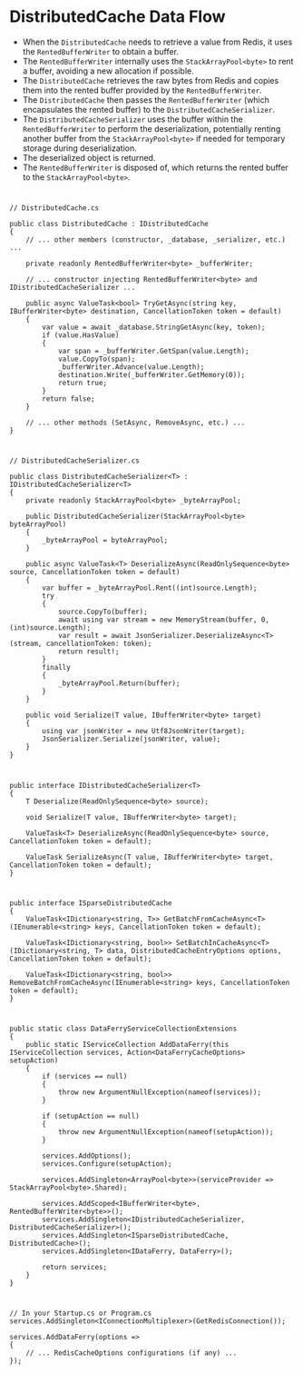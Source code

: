 # DistributedCache Data Flow
- When the `DistributedCache` needs to retrieve a value from Redis, it uses the `RentedBufferWriter` to obtain a buffer.
- The `RentedBufferWriter` internally uses the `StackArrayPool<byte>` to rent a buffer, avoiding a new allocation if possible.
- The `DistributedCache` retrieves the raw bytes from Redis and copies them into the rented buffer provided by the `RentedBufferWriter`.
- The `DistributedCache` then passes the `RentedBufferWriter` (which encapsulates the rented buffer) to the `DistributedCacheSerializer`.
- The `DistributedCacheSerializer` uses the buffer within the `RentedBufferWriter` to perform the deserialization, potentially renting another buffer from the `StackArrayPool<byte>` if needed for temporary storage during deserialization.
- The deserialized object is returned.
- The `RentedBufferWriter` is disposed of, which returns the rented buffer to the `StackArrayPool<byte>`.

#
```
// DistributedCache.cs

public class DistributedCache : IDistributedCache
{
    // ... other members (constructor, _database, _serializer, etc.) ...

    private readonly RentedBufferWriter<byte> _bufferWriter;

    // ... constructor injecting RentedBufferWriter<byte> and IDistributedCacheSerializer ...

    public async ValueTask<bool> TryGetAsync(string key, IBufferWriter<byte> destination, CancellationToken token = default)
    {
        var value = await _database.StringGetAsync(key, token);
        if (value.HasValue)
        {
            var span = _bufferWriter.GetSpan(value.Length);
            value.CopyTo(span);
            _bufferWriter.Advance(value.Length);
            destination.Write(_bufferWriter.GetMemory(0));
            return true;
        }
        return false;
    }

    // ... other methods (SetAsync, RemoveAsync, etc.) ...
}
```
#
```
// DistributedCacheSerializer.cs

public class DistributedCacheSerializer<T> : IDistributedCacheSerializer<T>
{
    private readonly StackArrayPool<byte> _byteArrayPool;

    public DistributedCacheSerializer(StackArrayPool<byte> byteArrayPool)
    {
        _byteArrayPool = byteArrayPool;
    }

    public async ValueTask<T> DeserializeAsync(ReadOnlySequence<byte> source, CancellationToken token = default)
    {
        var buffer = _byteArrayPool.Rent((int)source.Length);
        try
        {
            source.CopyTo(buffer);
            await using var stream = new MemoryStream(buffer, 0, (int)source.Length);
            var result = await JsonSerializer.DeserializeAsync<T>(stream, cancellationToken: token);
            return result!;
        }
        finally
        {
            _byteArrayPool.Return(buffer);
        }
    }

    public void Serialize(T value, IBufferWriter<byte> target)
    {
        using var jsonWriter = new Utf8JsonWriter(target);
        JsonSerializer.Serialize(jsonWriter, value);
    }
}
```
#
```
public interface IDistributedCacheSerializer<T>
{
    T Deserialize(ReadOnlySequence<byte> source);

    void Serialize(T value, IBufferWriter<byte> target);

    ValueTask<T> DeserializeAsync(ReadOnlySequence<byte> source, CancellationToken token = default);

    ValueTask SerializeAsync(T value, IBufferWriter<byte> target, CancellationToken token = default);
}
```
#
```
public interface ISparseDistributedCache
{
    ValueTask<IDictionary<string, T>> GetBatchFromCacheAsync<T>(IEnumerable<string> keys, CancellationToken token = default);

    ValueTask<IDictionary<string, bool>> SetBatchInCacheAsync<T>(IDictionary<string, T> data, DistributedCacheEntryOptions options, CancellationToken token = default);

    ValueTask<IDictionary<string, bool>> RemoveBatchFromCacheAsync(IEnumerable<string> keys, CancellationToken token = default);
}
```
#
```
public static class DataFerryServiceCollectionExtensions
{
    public static IServiceCollection AddDataFerry(this IServiceCollection services, Action<DataFerryCacheOptions> setupAction)
    {
        if (services == null)
        {
            throw new ArgumentNullException(nameof(services));
        }

        if (setupAction == null)
        {
            throw new ArgumentNullException(nameof(setupAction));
        }

        services.AddOptions();
        services.Configure(setupAction);

        services.AddSingleton<ArrayPool<byte>>(serviceProvider => StackArrayPool<byte>.Shared);

        services.AddScoped<IBufferWriter<byte>, RentedBufferWriter<byte>>();
        services.AddSingleton<IDistributedCacheSerializer, DistributedCacheSerializer>();
        services.AddSingleton<ISparseDistributedCache, DistributedCache>();
        services.AddSingleton<IDataFerry, DataFerry>(); 

        return services;
    }
}
```
#
```
// In your Startup.cs or Program.cs
services.AddSingleton<IConnectionMultiplexer>(GetRedisConnection());

services.AddDataFerry(options =>
{
    // ... RedisCacheOptions configurations (if any) ...
});
```